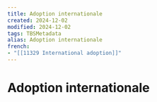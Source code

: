 ```yaml
---
title: Adoption internationale
created: 2024-12-02
modified: 2024-12-02
tags: TBSMetadata
alias: Adoption internationale
french:
- "[[11329 International adoption]]"
---
```

# Adoption internationale
